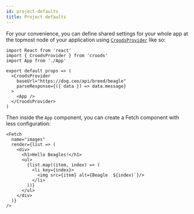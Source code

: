 ```yaml
---
id: project-defaults
title: Project defaults
---
```


For your convenience, you can define shared settings for your whole app at the topmost node of your application using [`CroodsProvider`](/docs/croods-provider-api) like so:

```
import React from 'react'
import { CroodsProvider } from 'croods'
import App from './App'

export default props => (
  <CroodsProvider
    baseUrl="https://dog.ceo/api/breed/beagle"
    parseResponse={({ data }) => data.message}
  >
    <App />
  </CroodsProvider>
)

```

Then inside the `App` component, you can create a Fetch component with less configuration:

```
<Fetch
  name="images"
  render={list => (
    <div>
      <h1>Hello Beagles!</h1>
      <ul>
        {list.map((item, index) => (
          <li key={index}>
            <img src={item} alt={Beagle  ${index)`}/>
          </li>
        ))}
      </ul>
    </div>
  )}
/>

```
